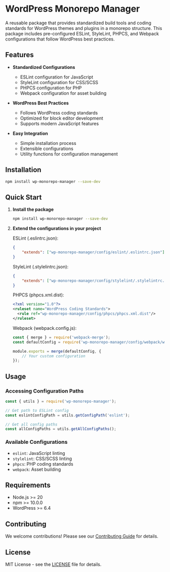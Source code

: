# WordPress Monorepo Manager

A reusable package that provides standardized build tools and coding standards for WordPress themes and plugins in a monorepo structure. This package includes pre-configured ESLint, StyleLint, PHPCS, and Webpack configurations that follow WordPress best practices.

## Features

- **Standardized Configurations**

    - ESLint configuration for JavaScript
    - StyleLint configuration for CSS/SCSS
    - PHPCS configuration for PHP
    - Webpack configuration for asset building

- **WordPress Best Practices**

    - Follows WordPress coding standards
    - Optimized for block editor development
    - Supports modern JavaScript features

- **Easy Integration**
    - Simple installation process
    - Extensible configurations
    - Utility functions for configuration management

## Installation

```bash
npm install wp-monorepo-manager --save-dev
```

## Quick Start

1. **Install the package**

    ```bash
    npm install wp-monorepo-manager --save-dev
    ```

2. **Extend the configurations in your project**

    ESLint (.eslintrc.json):

    ```json
    {
    	"extends": ["wp-monorepo-manager/config/eslint/.eslintrc.json"]
    }
    ```

    StyleLint (.stylelintrc.json):

    ```json
    {
    	"extends": ["wp-monorepo-manager/config/stylelint/.stylelintrc.json"]
    }
    ```

    PHPCS (phpcs.xml.dist):

    ```xml
    <?xml version="1.0"?>
    <ruleset name="WordPress Coding Standards">
      <rule ref="wp-monorepo-manager/config/phpcs/phpcs.xml.dist"/>
    </ruleset>
    ```

    Webpack (webpack.config.js):

    ```javascript
    const { merge } = require('webpack-merge');
    const defaultConfig = require('wp-monorepo-manager/config/webpack/webpack.config.js');

    module.exports = merge(defaultConfig, {
    	// Your custom configuration
    });
    ```

## Usage

### Accessing Configuration Paths

```javascript
const { utils } = require('wp-monorepo-manager');

// Get path to ESLint config
const eslintConfigPath = utils.getConfigPath('eslint');

// Get all config paths
const allConfigPaths = utils.getAllConfigPaths();
```

### Available Configurations

- `eslint`: JavaScript linting
- `stylelint`: CSS/SCSS linting
- `phpcs`: PHP coding standards
- `webpack`: Asset building

## Requirements

- Node.js >= 20
- npm >= 10.0.0
- WordPress >= 6.4

## Contributing

We welcome contributions! Please see our [Contributing Guide](CONTRIBUTING.md) for details.

## License

MIT License - see the [LICENSE](LICENSE) file for details.
